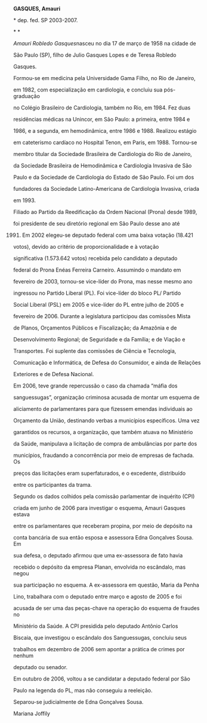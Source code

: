 **GASQUES, Amauri**



\* dep. fed. SP 2003-2007.



* *



*Amauri Robledo Gasques*nasceu no dia 17 de março de 1958 na cidade de

São Paulo (SP), filho de Julio Gasques Lopes e de Teresa Robledo

Gasques.



Formou-se em medicina pela Universidade Gama Filho, no Rio de Janeiro,

em 1982, com especialização em cardiologia, e concluiu sua pós-graduação

no Colégio Brasileiro de Cardiologia, também no Rio, em 1984. Fez duas

residências médicas na Unincor, em São Paulo: a primeira, entre 1984 e

1986, e a segunda, em hemodinâmica, entre 1986 e 1988. Realizou estágio

em cateterismo cardíaco no Hospital Tenon, em Paris, em 1988. Tornou-se

membro titular da Sociedade Brasileira de Cardiologia do Rio de Janeiro,

da Sociedade Brasileira de Hemodinâmica e Cardiologia Invasiva de São

Paulo e da Sociedade de Cardiologia do Estado de São Paulo. Foi um dos

fundadores da Sociedade Latino-Americana de Cardiologia Invasiva, criada

em 1993.



Filiado ao Partido da Reedificação da Ordem Nacional (Prona) desde 1989,

foi presidente de seu diretório regional em São Paulo desse ano até

1991. Em 2002 elegeu-se deputado federal com uma baixa votação (18.421

votos), devido ao critério de proporcionalidade e à votação

significativa (1.573.642 votos) recebida pelo candidato a deputado

federal do Prona Enéas Ferreira Carneiro. Assumindo o mandato em

fevereiro de 2003, tornou-se vice-líder do Prona, mas nesse mesmo ano

ingressou no Partido Liberal (PL). Foi vice-líder do bloco PL/ Partido

Social Liberal (PSL) em 2005 e vice-líder do PL entre julho de 2005 e

fevereiro de 2006. Durante a legislatura participou das comissões Mista

de Planos, Orçamentos Públicos e Fiscalização; da Amazônia e de

Desenvolvimento Regional; de Seguridade e da Família; e de Viação e

Transportes. Foi suplente das comissões de Ciência e Tecnologia,

Comunicação e Informática, de Defesa do Consumidor, e ainda de Relações

Exteriores e de Defesa Nacional.



Em 2006, teve grande repercussão o caso da chamada “máfia dos

sanguessugas”, organização criminosa acusada de montar um esquema de

aliciamento de parlamentares para que fizessem emendas individuais ao

Orçamento da União, destinando verbas a municípios específicos. Uma vez

garantidos os recursos, a organização, que também atuava no Ministério

da Saúde, manipulava a licitação de compra de ambulâncias por parte dos

municípios, fraudando a concorrência por meio de empresas de fachada. Os

preços das licitações eram superfaturados, e o excedente, distribuído

entre os participantes da trama.  



Segundo os dados colhidos pela comissão parlamentar de inquérito (CPI)

criada em junho de 2006 para investigar o esquema, Amauri Gasques estava

entre os parlamentares que receberam propina, por meio de depósito na

conta bancária de sua então esposa e assessora Edna Gonçalves Sousa. Em

sua defesa, o deputado afirmou que uma ex-assessora de fato havia

recebido o depósito da empresa Planan, envolvida no escândalo, mas negou

sua participação no esquema. A ex-assessora em questão, Maria da Penha

Lino, trabalhara com o deputado entre março e agosto de 2005 e foi

acusada de ser uma das peças-chave na operação do esquema de fraudes no

Ministério da Saúde. A CPI presidida pelo deputado Antônio Carlos

Biscaia, que investigou o escândalo dos Sanguessugas, concluiu seus

trabalhos em dezembro de 2006 sem apontar a prática de crimes por nenhum

deputado ou senador.



Em outubro de 2006, voltou a se candidatar a deputado federal por São

Paulo na legenda do PL, mas não conseguiu a reeleição.



Separou-se judicialmente de Edna Gonçalves Sousa.



Mariana Joffily



